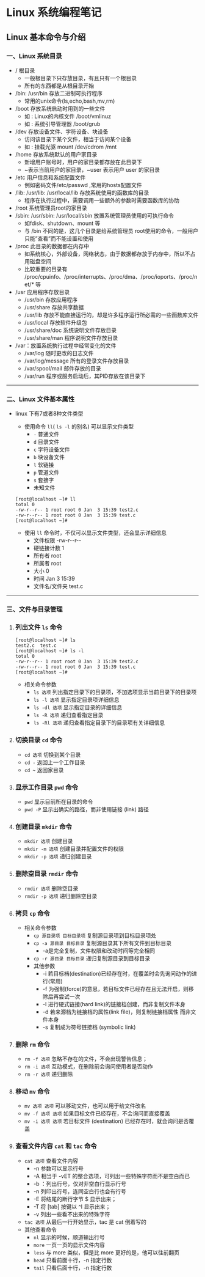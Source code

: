 # **Linux 系统编程笔记**
## **Linux 基本命令与介绍**
### **一、Linux 系统目录**
* / 根目录
    * 一般根目录下只存放目录，有且只有一个根目录
    * 所有的东西都是从根目录开始
* /bin: /usr/bin 存放二进制可执行程序
    * 常用的unix命令(ls,echo,bash,mv,rm)
* /boot 存放系统启动时用到的一些文件
    * 如 : Linux的内核文件 /boot/vmlinuz
    * 如 : 系统引导管理器 /boot/grub
* /dev 存放设备文件、字符设备、块设备
    * 访问该目录下某个文件，相当于访问某个设备
    * 如 : 挂载光驱 mount /dev/cdrom /mnt
* /home 存放系统默认的用户家目录
    * 新增用户账号时，用户的家目录都存放在此目录下
    * ~表示当前用户的家目录，~user 表示用户 user 的家目录
* /etc 用户信息和系统配置文件
    * 例如密码文件/etc/passwd ,常用的hosts配置文件
* /lib: /usr/lib: /usr/local/lib 存放系统使用的函数库的目录
    * 程序在执行过程中，需要调用一些额外的参数时需要函数库的协助
* /root 系统管理员root的家目录
* /sbin: /usr/sbin: /usr/local/sbin 放置系统管理员使用的可执行命令
    * 如fdisk、shutdown、mount 等
    * 与 /bin 不同的是，这几个目录是给系统管理员 root使用的命令，一般用户只能”查看”而不能设置和使用
* /proc 此目录的数据都在内存中
    * 如系统核心，外部设备，网络状态，由于数据都存放于内存中，所以不占用磁盘空间
    * 比较重要的目录有 /proc/cpuinfo、/proc/interrupts、/proc/dma、/proc/ioports、/proc/net/* 等
* /usr 应用程序存放目录
    * /usr/bin 存放应用程序
    * /usr/share 存放共享数据
    * /usr/lib 存放不能直接运行的，却是许多程序运行所必需的一些函数库文件
    * /usr/local 存放软件升级包
    * /usr/share/doc 系统说明文件存放目录
    * /usr/share/man 程序说明文件存放目录
* /var：放置系统执行过程中经常变化的文件
    * /var/log 随时更改的日志文件 
    * /var/log/message 所有的登录文件存放目录 
    * /var/spool/mail 邮件存放的目录 
    * /var/run 程序或服务启动后，其PID存放在该目录下
---
### **二、Linux 文件基本属性**
* linux 下有7或者8种文件类型
    * 使用命令 `ll`( `ls -l` 的别名) 可以显示文件类型
        * `-` 普通文件
        * `d` 目录文件
        * `c` 字符设备文件
        * `b` 块设备文件
        * `l` 软链接
        * `p` 管道文件
        * `s` 套接字
        * 未知文件

    ```shell
    [root@localhost ~]# ll
    total 0
    -rw-r--r-- 1 root root 0 Jan  3 15:39 test2.c
    -rw-r--r-- 1 root root 0 Jan  3 15:39 test.c
    [root@localhost ~]# 
    ```
    * 使用 `ll` 命令时，不仅可以显示文件类型，还会显示详细信息
        * 文件权限 -rw-r--r--
        * 硬链接计数 1
        * 所有者 root
        * 所属者 root
        * 大小 0
        * 时间 Jan  3 15:39
        * 文件名/文件夹 test.c
---
### **三、文件与目录管理**
1. ### 列出文件 `ls` 命令
    ```shell
    [root@localhost ~]# ls
    test2.c  test.c
    [root@localhost ~]# ls -l
    total 0
    -rw-r--r-- 1 root root 0 Jan  3 15:39 test2.c
    -rw-r--r-- 1 root root 0 Jan  3 15:39 test.c
    [root@localhost ~]# 
    ```
    * 相关命令参数
        * `ls 选项` 列出指定目录下的目录项，不加选项显示当前目录下的目录项
        * `ls -l 选项` 显示指定目录项详细信息
        * `ls -dl 选项` 显示指定目录的详细信息
        * `ls -R 选项` 递归查看指定目录
        * `ls -Rl 选项` 递归查看指定目录下的目录项有关详细信息
2. ### 切换目录 `cd` 命令
    * `cd 选项` 切换到某个目录
    * `cd -` 返回上一个工作目录
    * `cd ~` 返回家目录
3. ### 显示工作目录 `pwd` 命令
    * `pwd` 显示目前所在目录的命令
    * `pwd -P` 显示出确实的路径，而非使用链接 (link) 路径
4. ### 创建目录 `mkdir` 命令
    * `mkdir 选项` 创建目录
    * `mkdir -m 选项` 创建目录并配置文件的权限
    * `mkdir -p 选项` 递归创建目录
5. ### 删除空目录 `rmdir` 命令
    * `rmdir 选项` 删除空目录
    * `rmdir -p 选项` 递归删除空目录
6. ### 拷贝 `cp` 命令
    * 相关命令参数
        * `cp 源目录项 目标目录项` 复制源目录项到目标目录项处
        * `cp -a 源目录 目标目录` 复制源目录其下所有文件到目标目录
            * -a是完全复制，文件权限和改动时间等完全相同
        * `cp -r 源目录 目标目录` 递归复制源目录到目标目录
        * 其他参数
            * -i 若目标档(destination)已经存在时，在覆盖时会先询问动作的进行(常用)
            * -f 为强制(force)的意思，若目标文件已经存在且无法开启，则移除后再尝试一次
            * -l 进行硬式链接(hard link)的链接档创建，而非复制文件本身
            * -d 若来源档为链接档的属性(link file)，则复制链接档属性
而非文件本身
            * -s 复制成为符号链接档 (symbolic link)
7. ### 删除 `rm` 命令
    * `rm -f 选项` 忽略不存在的文件，不会出现警告信息；
    * `rm -i 选项` 互动模式，在删除前会询问使用者是否动作
    * `rm -r 选项` 递归删除
8. ### 移动 `mv` 命令
    * `mv 选项 选项` 可以移动文件，也可以用于给文件改名
    * `mv -f 选项 选项` 如果目标文件已经存在，不会询问而直接覆盖
    * `mv -i 选项 选项` 若目标文件 (destination) 已经存在时，就会询问是否覆盖
7. ### 查看文件内容 `cat` 和 `tac` 命令
    * `cat 选项` 查看文件内容
        * -n 参数可以显示行号
        * -A 相当于 -vET 的整合选项，可列出一些特殊字符而不是空白而已
        * -b ：列出行号，仅对非空白行显示行号
        * -n 列印出行号，连同空白行也会有行号
        * -E 将结尾的断行字节 $ 显示出来；
        * -T 将 [tab] 按键以 ^I 显示出来；
        * -v 列出一些看不出来的特殊字符
    * `tac 选项` 从最后一行开始显示，tac 是 cat 倒着写的
    * 其他查看命令
        * `nl` 显示的时候，顺道输出行号
        * `more` 一页一页的显示文件内容
        * `less` 与 more 类似，但是比 more 更好的是，他可以往前翻页
        * `head` 只看前面十行，-n 指定行数
        * `tail` 只看后面十行，-n 指定行数